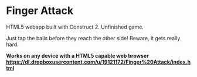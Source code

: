 Finger Attack
============

HTML5 webapp built with Construct 2. Unfinished game.

Just tap the balls before they reach the other side!
Beware, it gets really hard.

<b>Works on any device with a HTML5 capable web browser<b><br>
https://dl.dropboxusercontent.com/u/19121172/Finger%20Attack/index.html
